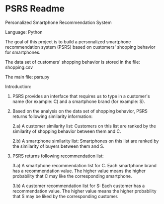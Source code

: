 # PSRS Readme

Personalized Smartphone Recommendation System

Language: Python

The goal of this project is to build a personalized smartphone recommendation system (PSRS) based on customers' shopping behavior for smartphones.

The data set of customers' shopping behavior is stored in the file: shopping.csv

The main file: psrs.py

Introduction:

1. PSRS provides an interface that requires us to type in a customer's name (for example: C) and a smartphone brand (for example: S).

2. Based on the analysis on the data set of shopping behavior, PSRS returns following similarity information:

    2.a) A customer similarity list: Customers on this list are ranked by the similarity of shopping behavior between them and C.
    
    2.b) A smartphone similarity list: Smartphones on this list are ranked by the similarity of buyers between them and S.

3. PSRS returns following recommendation list:

    3.a) A smartphone recommendation list for C. Each smartphone brand has a recommendation value. The higher value means the higher 
    probability that C may like the corresponding smartphone.
    
    3.b) A customer recommendation list for S: Each customer has a recommendation value. The higher value means the higher probability
    that S may be liked by the corresponding customer.
